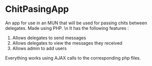 # ChitPasingApp
An app for use in an MUN that will be used for passing chits between delegates. Made using PHP. \n
It has the following features :

1. Allows delegates to send messages
2. Allows delegates to view the messages they received
3. Allows admin to add users


Everything works using AJAX calls to the corresponding php files.
